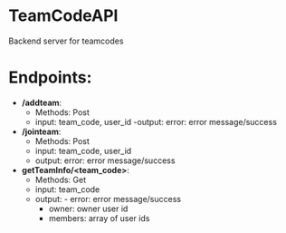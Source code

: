 # TeamCodeAPI
Backend server for teamcodes

# Endpoints:
- **/addteam**:
    - Methods: Post
    - input: team_code, user_id
    -output: error: error message/success
- **/jointeam**:
    - Methods: Post
    - input: team_code, user_id
    - output: error: error message/success
- **getTeamInfo/<team_code>**:
    - Methods: Get
    - input: team_code
    - output: - error: error message/success
        - owner: owner user id
        - members: array of user ids
